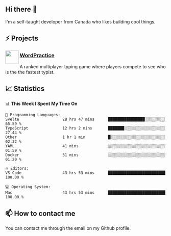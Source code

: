 <h2>Hi there 👋</h2>

<p>I'm a self-taught developer from Canada who likes building cool things.</p>

<h2>⚡ Projects</h2>

<img align="left" src="https://i.imgur.com/6RT8VFO.png" width="42" height="42" />
<h3><a target="_blank" href="https://wordpractice.io/">WordPractice</a></h3>
<p>A ranked multiplayer typing game where players compete to see who is the the fastest typist.</p>

<h2>📈 Statistics</h2>

<!--START_SECTION:waka-->
📊 **This Week I Spent My Time On** 

```text
💬 Programming Languages: 
Svelte                   28 hrs 47 mins      ████████████████░░░░░░░░░   65.59 % 
TypeScript               12 hrs 2 mins       ███████░░░░░░░░░░░░░░░░░░   27.44 % 
Other                    1 hr 1 min          █░░░░░░░░░░░░░░░░░░░░░░░░   02.32 % 
YAML                     41 mins             ░░░░░░░░░░░░░░░░░░░░░░░░░   01.59 % 
Docker                   31 mins             ░░░░░░░░░░░░░░░░░░░░░░░░░   01.20 % 

🔥 Editors: 
VS Code                  43 hrs 53 mins      █████████████████████████   100.00 % 

💻 Operating System: 
Mac                      43 hrs 53 mins      █████████████████████████   100.00 % 
```


<!--END_SECTION:waka-->

<h2>📫 How to contact me</h2>

You can contact me through the email on my Github profile.

